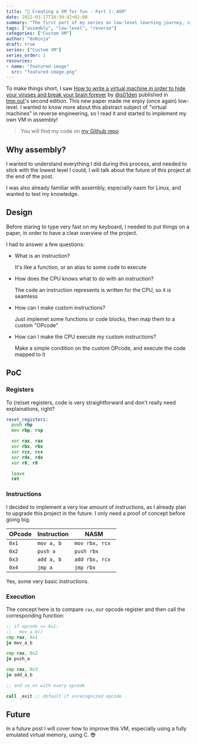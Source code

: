 ```yaml
---
title: "🔎 Creating a VM for fun - Part 1: ASM"
date: 2022-03-17T10:39:42+02:00
summary: "The first part of my series on low-level learning journey, sit back, relax and enjoy me struggling for basic stuff."
tags: ["assembly", "low-level", "reverse"]
categories: ["Custom VM"]
author: "0xNinja"
draft: true
series: ["Custom VM"]
series_order: 1
resources:
- name: "featured-image"
  src: "featured-image.png"
---
```


To make things short, I saw [How to write a virtual machine in order to hide your viruses and break your brain forever](https://tmpout.sh/2/7.html) by [@s01den](https://twitter.com/s01den) published in [tmp.out](https://tmpout.sh)'s second edition. This new paper made me enjoy (once again) low-level. I wanted to know more about this abstract subject of "virtual machines" in reverse engineering, so I read it and started to implement my own VM in assembly!

> You will find my code on [my Github repo](https://github.com/OxNinja/nasm_/blob/main/vm/vm.asm)

## Why assembly?

I wanted to understand everything I did during this process, and needed to stick with the lowest level I could, I will talk about the future of this project at the end of the post.

I was also already familiar with assembly, especially nasm for Linux, and wanted to test my knowledge.

## Design

Before staring to type very fast on my keyboard, I needed to put things on a paper, in order to have a clear overview of the project.

I had to answer a few questions:

* What is an instruction?

  It's like a function, or an alias to some code to execute
  
* How does the CPU knows what to do with an instruction?

  The code an instruction represents is written for the CPU, so it is seamless
  
* How can I make custom instructions?

  Just implemet some functions or code blocks, then map them to a custom "OPcode"
  
* How can I make the CPU execute my custom instructions?

  Make a simple condition on the custom OPcode, and execute the code mapped to it
  

## PoC

### Registers

To (re)set registers, code is very straightforward and don't really need explainations, right?

```asm
reset_registers:
  push rbp
  mov rbp, rsp

  xor rax, rax
  xor rbx, rbx
  xor rcx, rcx
  xor rdx, rdx
  xor r8, r8

  leave
  ret
```

### Instructions

I decided to implement a very low amount of instructions, as I already plan to upgrade this project in the future. I only need a proof of concept before going big.

| OPcode | Instruction | NASM                     |
|--------|-------------|--------------------------|
| `0x1`  | `mov a, b`  | ``` mov rbx, rcx  ```    |
| `0x2`  | `push a`    | ``` push rbx  ```        |
| `0x3`  | `add a, b`  | ``` add rbx, rcx  ```    |
| `0x4`  | `jmp a`     | ``` jmp rbx  ```         |

Yes, some very basic instructions.

### Execution

The concept here is to compare `rax`, our opcode register and then call the corresponding function:

```asm
;; if opcode == 0x1:
;;   mov_a_b()
cmp rax, 0x1
je mov_a_b

cmp rax, 0x2
je push_a

cmp rax, 0x3
je add_a_b

;; and so on with every opcode

call _exit ;; default if unrecognized opcode
```

## Future

In a future post I will cover how to improve this VM, especially using a fully emulated virtual memory, using C. :sunglasses:
